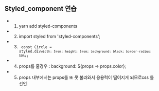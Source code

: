 ## Styled_component 연습

- 1. yarn add styled-components
- 2. import styled from 'styled-components';
- 3. <code> const Circle = styled.div`width: 5rem; height: 5rem; background: black; border-radius: 50%;`;
     </code>
- 4. props를 줄경우 : background: \${props => props.color};
- 5. props 내부에서는 props를 또 못 불러와서 응용력이 떨어지게 되므로css 를 선언
